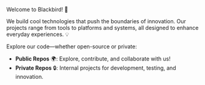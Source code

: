 Welcome to Blackbird! 🚀

We build cool technologies that push the boundaries of innovation. Our projects range from tools to platforms and systems, all designed to enhance everyday experiences. 💡

Explore our code—whether open-source or private:

- **Public Repos** 🌍: Explore, contribute, and collaborate with us!
- **Private Repos** 🔒: Internal projects for development, testing, and innovation.

